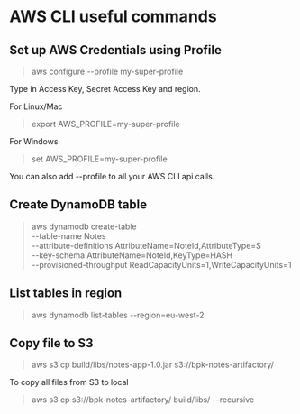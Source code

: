 # AWS CLI useful commands #

## Set up AWS Credentials using Profile ##
> aws configure --profile my-super-profile

Type in Access Key, Secret Access Key and region.

For Linux/Mac
> export AWS_PROFILE=my-super-profile

For Windows
> set AWS_PROFILE=my-super-profile

You can also add --profile to all your AWS CLI api calls.

## Create DynamoDB table ##

>aws dynamodb create-table \
     --table-name Notes \
     --attribute-definitions AttributeName=NoteId,AttributeType=S \
     --key-schema AttributeName=NoteId,KeyType=HASH \
     --provisioned-throughput ReadCapacityUnits=1,WriteCapacityUnits=1
     
## List tables in region ##
> aws dynamodb list-tables --region=eu-west-2

## Copy file to S3 ##
> aws s3 cp build/libs/notes-app-1.0.jar s3://bpk-notes-artifactory/

To copy all files from S3 to local
> aws s3 cp s3://bpk-notes-artifactory/ build/libs/ --recursive

